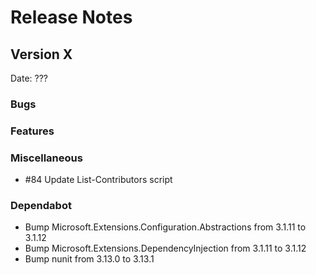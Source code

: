 # Release Notes

## Version X

Date: ???

### Bugs

### Features

### Miscellaneous

- #84 Update List-Contributors script

### Dependabot

- Bump Microsoft.Extensions.Configuration.Abstractions from 3.1.11 to 3.1.12
- Bump Microsoft.Extensions.DependencyInjection from 3.1.11 to 3.1.12
- Bump nunit from 3.13.0 to 3.13.1

